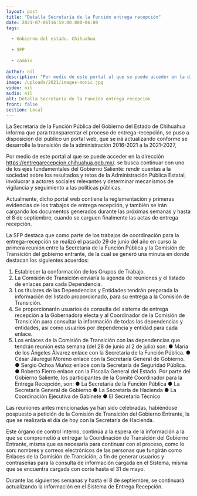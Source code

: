 ```yaml
---
layout: post
title: "Detalla Secretaría de la Función entrega recepción"
date: 2021-07-06T16:59:00.000-06:00
tags:
  
  - Gobierno del estado. Chihuahua
  
  - SFP
  
  - cambio
  
author: nil
description: "Por medio de este portal al que se puede acceder en la dirección https://entregarecepcion.chihuahua.gob.mx/ se podra seguir el proceso de entrega recepción anuncio la secretaria."
image: /uploads/2021/images-monic.jpg
video: nil
audio: nil
alt: Detalla Secretaría de la Función entrega recepción
front: false
section: Local
---
```


La Secretaría de la Función Pública del Gobierno del Estado de Chihuahua informa que para transparentar el proceso de entrega-recepción, se puso a disposición del público un portal web, que se irá actualizando conforme se desarrolle la transición de la administración 2016-2021 a la 2021-2027,

Por medio de este portal al que se puede acceder en la dirección https://entregarecepcion.chihuahua.gob.mx/. se busca continuar con uno de los ejes fundamentales del Gobierno Saliente: rendir cuentas a la sociedad sobre los resultados y retos de la Administración Pública Estatal, involucrar a actores sociales relevantes y determinar mecanismos de vigilancia y seguimiento a las políticas públicas.

Actualmente, dicho portal web contiene la reglamentación y primeras evidencias de los trabajos de entrega recepción, y también se irán cargando los documentos generados durante las próximas semanas y hasta el 8 de septiembre, cuando se carguen finalmente las actas de entrega recepción.

La SFP destaca que como parte de los trabajos de coordinación para la entrega-recepción se realizó el pasado 29 de junio del año en curso la primera reunión entre la Secretaría de la Función Pública y la Comisión de Transición del gobierno entrante, de la cual se generó una minuta en donde destacan los siguientes acuerdos:
1. Establecer la conformación de los Grupos de Trabajo.
2. La Comisión de Transición enviaría la agenda de reuniones y el listado de enlaces para cada Dependencia.
3. Los titulares de las Dependencias y Entidades tendrán preparada la información del listado proporcionado, para su entrega a la Comisión de Transición.
4. Se proporcionarán usuarios de consulta del sistema de entrega recepción a la Gobernadora electa y al Coordinador de la Comisión de Transición para consultar la información de todas las dependencias y entidades, así como usuarios por dependencia y entidad para cada enlace.
5. Los enlaces de la Comisión de Transición con las dependencias que tendrán reunión esta semana (del 28 de junio al 2 de julio) son:
● María de los Ángeles Álvarez enlace con la Secretaría de la Función Pública.
● César Jáuregui Moreno enlace con la Secretaría General de Gobierno.
● Sergio Ochoa Muñoz enlace con la Secretaría de Seguridad Pública.
● Roberto Fierro enlace con la Fiscalía General del Estado.
Por parte del Gobierno Saliente, los participantes de la Comité Coordinador para la Entrega Recepción, son:
● La Secretaría de la Función Pública
● La Secretaría General de Gobierno
● La Secretaría de Hacienda
● La Coordinación Ejecutiva de Gabinete
● El Secretario Técnico

Las reuniones antes mencionadas ya han sido celebradas, habiéndose pospuesto a petición de la Comisión de Transición del Gobierno Entrante, la que se realizaría el día de hoy con la Secretaría de Hacienda.

Este órgano de control interno, continúa a la espera de la información a la que se comprometió a entregar la Coordinación de Transición del Gobierno Entrante, misma que es necesaria para continuar con el proceso, como lo son: nombres y correos electrónicos de las personas que fungirán como Enlaces de la Comisión de Transición, a fin de generar usuarios y contraseñas para la consulta de información cargada en el Sistema, misma que se encuentra cargada con corte hasta el 31 de mayo.

Durante las siguientes semanas y hasta el 8 de septiembre, se continuará actualizando la información en el Sistema de Entrega Recepción.